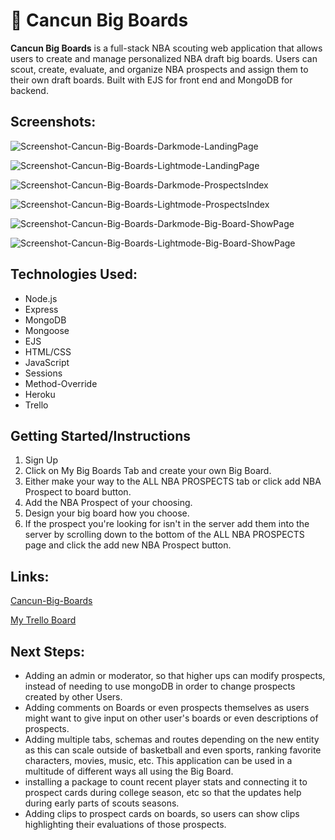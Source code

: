 # 🏀 Cancun Big Boards
**Cancun Big Boards** is a full-stack NBA scouting web application that allows users to create and manage personalized NBA draft big boards. Users can scout, create, evaluate, and organize NBA prospects and assign them to their own draft boards. Built with EJS for front end and MongoDB for backend.

## Screenshots:
![Screenshot-Cancun-Big-Boards-Darkmode-LandingPage](public/screenshots/Screenshot%202025-05-22%20at%2011.35.23 AM.png)

![Screenshot-Cancun-Big-Boards-Lightmode-LandingPage](public/screenshots/Screenshot%202025-05-22%20at%2011.36.21 AM.png)

![Screenshot-Cancun-Big-Boards-Darkmode-ProspectsIndex](public/screenshots/Screenshot%202025-05-22%20at%2011.39.58 AM.png)

![Screenshot-Cancun-Big-Boards-Lightmode-ProspectsIndex](public/screenshots/Screenshot%202025-05-22%20at%2011.39.29 AM.png)

![Screenshot-Cancun-Big-Boards-Darkmode-Big-Board-ShowPage](public/screenshots/Screenshot%202025-05-22%20at%2011.41.44 AM.png)

![Screenshot-Cancun-Big-Boards-Lightmode-Big-Board-ShowPage](public/screenshots/Screenshot%202025-05-22%20at%2011.42.05 AM.png)

## Technologies Used:
* Node.js	
* Express	
* MongoDB	
* Mongoose	
* EJS	
* HTML/CSS	
* JavaScript	
* Sessions	
* Method-Override
* Heroku
* Trello

## Getting Started/Instructions 
1. Sign Up
2. Click on My Big Boards Tab and create your own Big Board.
3. Either make your way to the ALL NBA PROSPECTS tab or click add NBA Prospect to board button.
4. Add the NBA Prospect of your choosing.
5. Design your big board how you choose.
6. If the prospect you're looking for isn't in the server add them into the server by scrolling down to the bottom of the ALL NBA PROSPECTS page and click the add new NBA Prospect button.

## Links:
[Cancun-Big-Boards](https://cancunbigboards-bb8f71d721cd.herokuapp.com/)

[My Trello Board](https://trello.com/b/HxB4WA8C/project-2)

## Next Steps:
* Adding an admin or moderator, so that higher ups can modify prospects, instead of needing to use mongoDB in order to change prospects created by other Users.
* Adding comments on Boards or even prospects themselves as users might want to give input on other user's boards or even descriptions of prospects.
* Adding multiple tabs, schemas and routes depending on the new entity as this can scale outside of basketball and even sports, ranking favorite characters, movies, music, etc. This application can be used in a multitude of different ways all using the Big Board.
* installing a package to count recent player stats and connecting it to prospect cards during college season, etc so that the updates help during early parts of scouts seasons.
* Adding clips to prospect cards on boards, so users can show clips highlighting their evaluations of those prospects.